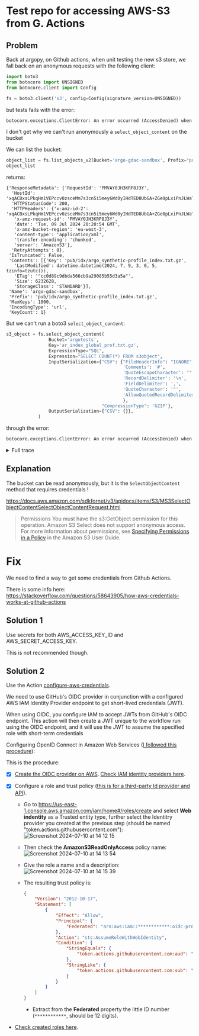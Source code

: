 # Test repo for accessing AWS-S3 from G. Actions

## Problem

Back at argopy, on Github actions, when unit testing the new s3 store, we fall back on an anonymous requests with the following client:

```python
import boto3
from botocore import UNSIGNED
from botocore.client import Config

fs = boto3.client('s3', config=Config(signature_version=UNSIGNED))
```

but tests fails with the error:
```python
botocore.exceptions.ClientError: An error occurred (AccessDenied) when calling the SelectObjectContent operation: Access Denied
```

I don't get why we can't run anonymously a `select_object_content` on the bucket

We can list the bucket:
```python
object_list = fs.list_objects_v2(Bucket='argo-gdac-sandbox', Prefix="pub/idx/argo_synthetic-profile_index.txt.gz")
object_list
```
returns:
```
{'ResponseMetadata': {'RequestId': 'PMVAY0JH3KRP8J3Y',
  'HostId': 'xqACBxsLPkqHm1VEPccv0zsceMm7s3cn5i5mey6Wd0yIHdTED8UbGA+ZGe0pLxiPnJLWaT3goIo=',
  'HTTPStatusCode': 200,
  'HTTPHeaders': {'x-amz-id-2': 'xqACBxsLPkqHm1VEPccv0zsceMm7s3cn5i5mey6Wd0yIHdTED8UbGA+ZGe0pLxiPnJLWaT3goIo=',
   'x-amz-request-id': 'PMVAY0JH3KRP8J3Y',
   'date': 'Tue, 09 Jul 2024 20:20:54 GMT',
   'x-amz-bucket-region': 'eu-west-3',
   'content-type': 'application/xml',
   'transfer-encoding': 'chunked',
   'server': 'AmazonS3'},
  'RetryAttempts': 0},
 'IsTruncated': False,
 'Contents': [{'Key': 'pub/idx/argo_synthetic-profile_index.txt.gz',
   'LastModified': datetime.datetime(2024, 7, 9, 3, 0, 5, tzinfo=tzutc()),
   'ETag': '"cc0d89c9dbda566cb9a29085b55d3a5a"',
   'Size': 6232628,
   'StorageClass': 'STANDARD'}],
 'Name': 'argo-gdac-sandbox',
 'Prefix': 'pub/idx/argo_synthetic-profile_index.txt.gz',
 'MaxKeys': 1000,
 'EncodingType': 'url',
 'KeyCount': 1}
```

But we can't run a boto3 `select_object_content`:

```python
s3_object = fs.select_object_content(
                Bucket='argotests',
                Key='ar_index_global_prof.txt.gz',
                ExpressionType="SQL",
                Expression="SELECT COUNT(*) FROM s3object",
                InputSerialization={"CSV": {"FileHeaderInfo": "IGNORE",
                                            'Comments': '#',
                                            'QuoteEscapeCharacter': '"',
                                            'RecordDelimiter': '\n',
                                            'FieldDelimiter': ',',
                                            'QuoteCharacter': '"',
                                            'AllowQuotedRecordDelimiter': False
                                            },
                                    "CompressionType": 'GZIP'},
                OutputSerialization={"CSV": {}},
            )
```

through the error:
```python
botocore.exceptions.ClientError: An error occurred (AccessDenied) when calling the SelectObjectContent operation: Access Denied
```

<details><summary>Full trace</summary>

```python
---------------------------------------------------------------------------
ClientError                               Traceback (most recent call last)
Cell In[5], line 1
----> 1 s3_object = fs.select_object_content(
      2                 Bucket='argotests',
      3                 Key='ar_index_global_prof.txt.gz',
      4                 ExpressionType="SQL",
      5                 Expression="SELECT COUNT(*) FROM s3object",
      6                 InputSerialization={"CSV": {"FileHeaderInfo": "IGNORE",
      7                                             'Comments': '#',
      8                                             'QuoteEscapeCharacter': '"',
      9                                             'RecordDelimiter': '\n',
     10                                             'FieldDelimiter': ',',
     11                                             'QuoteCharacter': '"',
     12                                             'AllowQuotedRecordDelimiter': False
     13                                             },
     14                                     "CompressionType": 'GZIP'},
     15                 OutputSerialization={"CSV": {}},
     16             )

File ~/miniconda3/envs/argopy-pull326/lib/python3.9/site-packages/botocore/client.py:535, in ClientCreator._create_api_method.<locals>._api_call(self, *args, **kwargs)
    531     raise TypeError(
    532         f"{py_operation_name}() only accepts keyword arguments."
    533     )
    534 # The "self" in this scope is referring to the BaseClient.
--> 535 return self._make_api_call(operation_name, kwargs)

File ~/miniconda3/envs/argopy-pull326/lib/python3.9/site-packages/botocore/client.py:980, in BaseClient._make_api_call(self, operation_name, api_params)
    978     error_code = parsed_response.get("Error", {}).get("Code")
    979     error_class = self.exceptions.from_code(error_code)
--> 980     raise error_class(parsed_response, operation_name)
    981 else:
    982     return parsed_response

ClientError: An error occurred (AccessDenied) when calling the SelectObjectContent operation: Access Denied
```
</details>

## Explanation

The bucket can be read anonymously, but it is the `SelectObjectContent` method that requires credentials !

https://docs.aws.amazon.com/sdkfornet/v3/apidocs/items/S3/MS3SelectObjectContentSelectObjectContentRequest.html

> Permissions
You must have the s3:GetObject permission for this operation. Amazon S3 Select does not support anonymous 
access. For more information about permissions, see [Specifying Permissions in a Policy](https://docs.aws.amazon.com/AmazonS3/latest/dev/using-with-s3-actions.html) in the Amazon S3 User Guide.

# Fix

We need to find a way to get some credentials from Github Actions.

There is some info here:
https://stackoverflow.com/questions/58643905/how-aws-credentials-works-at-github-actions

## Solution 1

Use secrets for both AWS_ACCESS_KEY_ID and AWS_SECRET_ACCESS_KEY.

This is not recommended though.

## Solution 2

Use the Action [configure-aws-credentials](https://github.com/aws-actions/configure-aws-credentials).

We need to use GitHub's OIDC provider in conjunction with a configured AWS IAM Identity Provider endpoint to get short-lived credentials (JWT).

When using OIDC, you configure IAM to accept JWTs from GitHub's OIDC endpoint. This action will then create a JWT unique to the workflow run using the OIDC endpoint, and it will use the JWT to assume the specified role with short-term credentials

Configuring OpenID Connect in Amazon Web Services ([I followed this procedure](https://docs.github.com/en/actions/deployment/security-hardening-your-deployments/configuring-openid-connect-in-amazon-web-services)):

This is the procedure:

- [x] [Create the OIDC provider on AWS](https://docs.aws.amazon.com/IAM/latest/UserGuide/id_roles_providers_create_oidc.html#manage-oidc-provider-console). [Check IAM identity providers here](https://us-east-1.console.aws.amazon.com/iam/home#/identity_providers).

- [x] Configure a role and trust policy ([this is for a third-party Id provider and API](https://docs.aws.amazon.com/IAM/latest/UserGuide/id_roles_create_for-idp.html#roles-creatingrole-identityprovider-api)).

  - Go to https://us-east-1.console.aws.amazon.com/iam/home#/roles/create and select **Web indentity** as a Trusted entity type, further select the Identitry provider you created at the previous step (should be named "token.actions.githubusercontent.com"):
![Screenshot 2024-07-10 at 14 12 15](https://github.com/gmaze/ga_aws_access/assets/1956032/c53650be-6768-48b9-9723-d310bc42ef46)

  - Then check the **AmazonS3ReadOnlyAccess** policy name:
![Screenshot 2024-07-10 at 14 13 54](https://github.com/gmaze/ga_aws_access/assets/1956032/983a8267-9ffa-4fcc-b9b1-09d657a93db4)

  - Give the role a name and a description: 
![Screenshot 2024-07-10 at 14 15 39](https://github.com/gmaze/ga_aws_access/assets/1956032/4ffe7818-5559-4928-be65-5f7015fe62b0)

  - The resulting trust policy is:
    ```json
    {
        "Version": "2012-10-17",
        "Statement": [
            {
                "Effect": "Allow",
                "Principal": {
                    "Federated": "arn:aws:iam::************:oidc-provider/token.actions.githubusercontent.com"
                },
                "Action": "sts:AssumeRoleWithWebIdentity",
                "Condition": {
                    "StringEquals": {
                        "token.actions.githubusercontent.com:aud": "sts.amazonaws.com"
                    },
                    "StringLike": {
                        "token.actions.githubusercontent.com:sub": "repo:euroargodev/argopy:*"
                    }
                }
            }
        ]
    }
    ```

    - Extract from the **Federated** property the little ID number (`************`, should be 12 digits).

- [Check created roles here](https://us-east-1.console.aws.amazon.com/iam/home#/roles/details/ci-tests-ga-argopy-01?section=permissions).
